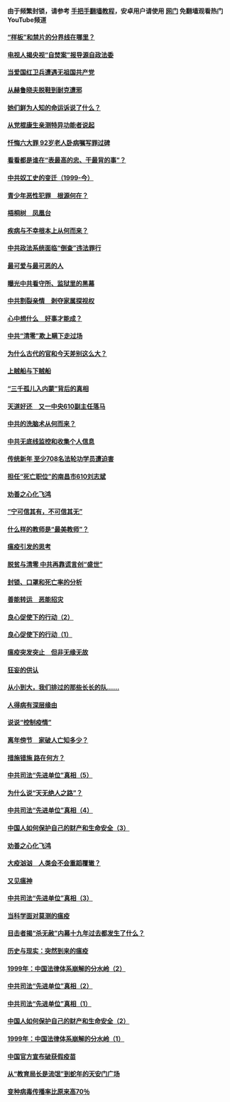 #### 由于频繁封锁，请参考 [手把手翻墙教程](https://github.com/gfw-breaker/guides/wiki/)，安卓用户请使用 [网门](https://github.com/gfw-breaker/nogfw/blob/master/dl.md?t=04052000) 免翻墙观看热门YouTube频道 

#### [“样板”和禁片的分界线在哪里？](../pages/19/422704.md?t=04052000) 

#### [电视人揭央视“自焚案”报导源自政法委](../pages/19/422770.md?t=04052000) 

#### [当爱国红卫兵遭遇无祖国共产党](../pages/19/422848.md?t=04052000) 

#### [从赫鲁晓夫脱鞋到耐克遭邪](../pages/19/422826.md?t=04052000) 

#### [她们鲜为人知的命运诉说了什么？](../pages/19/422754.md?t=04052000) 

#### [从党棍康生亲测特异功能者说起](../pages/19/422657.md?t=04052000) 

#### [忏悔六大罪 92岁老人卧病嘱写罪过碑](../pages/19/422750.md?t=04052000) 

#### [看看都是谁在“表最高的忠、干最背的事”？](../pages/19/422703.md?t=04052000) 

#### [中共奴工史的变迁（1999-今）](../pages/19/422656.md?t=04052000) 

#### [青少年恶性犯罪　根源何在？](../pages/19/422449.md?t=04052000) 

#### [梧桐树　凤凰台](../pages/19/422442.md?t=04052000) 

#### [疾病与不幸根本上从何而来？](../pages/19/422438.md?t=04052000) 

#### [中共政法系统面临“倒查”违法罪行](../pages/19/422497.md?t=04052000) 

#### [最可爱与最可恶的人](../pages/19/422448.md?t=04052000) 

#### [曝光中共看守所、监狱里的黑幕](../pages/19/422390.md?t=04052000) 

#### [中共割裂亲情　剥夺家属探视权](../pages/19/422364.md?t=04052000) 

#### [心中想什么　好事才能成？](../pages/19/422318.md?t=04052000) 

#### [中共“清零”欺上瞒下走过场](../pages/19/422306.md?t=04052000) 

#### [为什么古代的官和今天差别这么大？](../pages/19/422228.md?t=04052000) 

#### [上贼船与下贼船](../pages/19/422276.md?t=04052000) 

#### [“三千孤儿入内蒙”背后的真相](../pages/19/422229.md?t=04052000) 

#### [天道好还　又一中央610副主任落马](../pages/19/422155.md?t=04052000) 

#### [中共的洗脑术从何而来？](../pages/19/422154.md?t=04052000) 

#### [中共无底线监控和收集个人信息](../pages/19/422039.md?t=04052000) 

#### [传统新年 至少708名法轮功学员遭迫害](../pages/19/421946.md?t=04052000) 

#### [担任“死亡职位”的南昌市610刘志斌](../pages/19/421957.md?t=04052000) 

#### [劝善之心化飞鸿](../pages/19/421164.md?t=04052000) 

#### [“宁可信其有，不可信其无”](../pages/19/421691.md?t=04052000) 

#### [什么样的教师是“最美教师”？](../pages/19/421755.md?t=04052000) 

#### [瘟疫引发的思考](../pages/19/421594.md?t=04052000) 

#### [脱贫与清零 中共再靠谎言创“盛世”](../pages/19/421590.md?t=04052000) 

#### [封锁、口罩和死亡率的分析](../pages/19/421495.md?t=04052000) 

#### [善能转运　恶能招灾](../pages/19/421334.md?t=04052000) 

#### [良心促使下的行动（2）](../pages/19/421361.md?t=04052000) 

#### [良心促使下的行动（1）](../pages/19/421302.md?t=04052000) 

#### [瘟疫突发突止　但非无缘无故](../pages/19/421281.md?t=04052000) 

#### [狂妄的供认](../pages/19/421199.md?t=04052000) 

#### [从小到大，我们排过的那些长长的队……](../pages/19/421243.md?t=04052000) 

#### [人得病有深层缘由](../pages/19/420864.md?t=04052000) 

#### [说说“控制疫情”](../pages/19/420831.md?t=04052000) 

#### [离年傍节　家破人亡知多少？](../pages/19/420563.md?t=04052000) 

#### [措施错施  路在何方？](../pages/19/420076.md?t=04052000) 

#### [中共司法“先进单位”真相（5）](../pages/19/419453.md?t=04052000) 

#### [为什么说“天无绝人之路”？](../pages/19/419618.md?t=04052000) 

#### [中共司法“先进单位”真相（4）](../pages/19/419452.md?t=04052000) 

#### [中国人如何保护自己的财产和生命安全（3）](../pages/19/419405.md?t=04052000) 

#### [劝善之心化飞鸿](../pages/19/418758.md?t=04052000) 

#### [大疫汹汹　人类会不会重蹈覆辙？](../pages/19/419691.md?t=04052000) 

#### [又见瘟神](../pages/19/419225.md?t=04052000) 

#### [中共司法“先进单位”真相（3）](../pages/19/419451.md?t=04052000) 

#### [当科学面对莫测的瘟疫](../pages/19/419625.md?t=04052000) 

#### [目击者揭“杀无赦”内幕十九年过去都发生了什么？](../pages/19/419617.md?t=04052000) 

#### [历史与现实：突然到来的瘟疫](../pages/19/419619.md?t=04052000) 

#### [1999年：中国法律体系崩解的分水岭（2）](../pages/19/419455.md?t=04052000) 

#### [中共司法“先进单位”真相（2）](../pages/19/419450.md?t=04052000) 

#### [中共司法“先进单位”真相（1）](../pages/19/419449.md?t=04052000) 

#### [中国人如何保护自己的财产和生命安全（2）](../pages/19/419404.md?t=04052000) 

#### [1999年：中国法律体系崩解的分水岭（1）](../pages/19/419454.md?t=04052000) 

#### [中国官方宣布破获假疫苗](../pages/19/419504.md?t=04052000) 

#### [从“教育局长是流氓”到蛇年的天安门广场](../pages/19/419470.md?t=04052000) 

#### [变种病毒传播率比原来高70％](../pages/19/419456.md?t=04052000) 

